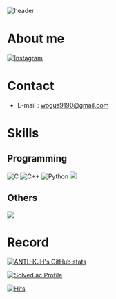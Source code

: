 ![header](https://capsule-render.vercel.app/api?type=soft&color=gradient&&height=300&section=header&text=Welcome%20to%20%-nl-KJH's%20GitHub&animation=fadeIn&fontSize=100)
<!--참고(https://github.com/kyechan99/capsule-render#color)-->  

<!--# Welcome to JH KIM's GitHub 👋-->
# About me
<a href="https://www.instagram.com/jh_k_0222/"><img alt="Instagram" src="https://img.shields.io/badge/Instagram-E4405F?style=for-the-badge&logo=Instagram&logoColor=white"/></a>

# Contact
* E-mail : wogus9190@gmail.com

# Skills
## Programming
  <img alt="C" src="https://img.shields.io/badge/C-A8B9CC?style=for-the-badge&logo=C&logoColor=white"/> <img alt="C++" src="https://img.shields.io/badge/C++-00599C?style=for-the-badge&logo=C%2B%2B&logoColor=white"/> <img alt="Python" src="https://img.shields.io/badge/Python-3776AB?style=for-the-badge&logo=Python&logoColor=white"/> <img src="https://img.shields.io/badge/Java-007396?style=for-the-badge&logo=OpenJDK&logoColor=white"/>
## Others
<img src="https://img.shields.io/badge/RaspberryPi-A22846?style=for-the-badge&logo=Raspberry Pi&logoColor=white"/>

# Record
<!--GitHub stats-->
[![ANTL-KJH's GitHub stats](https://github-readme-stats.vercel.app/api?username=ANTL-KJH)](https://github.com/anuraghazra/github-readme-stats)  

<!--BaekJoon Online Judge-->
[![Solved.ac Profile](http://mazassumnida.wtf/api/v2/generate_badge?boj=antl_kjh)](https://solved.ac/antl_kjh/)

[![Hits](https://hits.seeyoufarm.com/api/count/incr/badge.svg?url=https%3A%2F%2Fgithub.com%2FANTL-KJH&count_bg=%23000000&title_bg=%23000000&icon=&icon_color=%23E7E7E7&title=ANTL-KJH%27s+GitHub&edge_flat=false)](https://hits.seeyoufarm.com)


<!--
**ANTL-KJH/ANTL-KJH** is a ✨ _special_ ✨ repository because its `README.md` (this file) appears on your GitHub profile.

Here are some ideas to get you started:

- 🔭 I’m currently working on ...
- 🌱 I’m currently learning ...
- 👯 I’m looking to collaborate on ...
- 🤔 I’m looking for help with ...
- 💬 Ask me about ...
- 📫 How to reach me: ...
- 😄 Pronouns: ...
- ⚡ Fun fact: ...
-->
